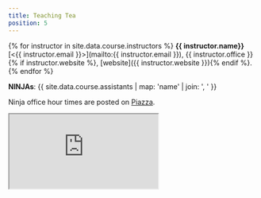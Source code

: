 ```yaml
---
title: Teaching Tea
position: 5
---
```


{% for instructor in site.data.course.instructors %}
**{{ instructor.name}}** [&lt;{{ instructor.email }}&gt;](mailto:{{ instructor.email }}), {{ instructor.office }}{% if instructor.website %}, [website]({{ instructor.website }}){% endif %}.
{% endfor %}

**NINJAs**: {{ site.data.course.assistants | map: 'name' | join: ', ' }}

Ninja office hour times are posted on
[Piazza](https://piazza.com/class/iy3bgqkraq97c0?cid=17).

<iframe src="https://docs.google.com/spreadsheets/d/1n1hu2Pi_HmkT91HpOgOqtyDYezA4QhHlhPDfoVhOPz4/pubhtml?gid=0&single=true&headers=false&widget=true"></iframe>
